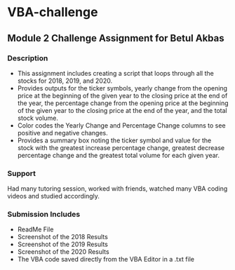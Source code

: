 # VBA-challenge  
## Module 2 Challenge Assignment for Betul Akbas
### Description
- This assignment includes creating a script that loops through all the stocks for 2018, 2019, and 2020. 
- Provides outputs for the ticker symbols, yearly change from the opening price at the beginning of the given year to the closing price at the end of the year, the percentage change from the opening price at the beginning of the given year to the closing price at the end of the year, and the total stock volume.
- Color codes the Yearly Change and Percentage Change columns to see positive and negative changes.
- Provides a summary box noting the ticker symbol and value for the stock with the greatest increase percentage change, greatest decrease percentage change and the greatest total volume for each given year.
### Support
Had many tutoring session, worked with friends, watched many VBA coding videos and studied accordingly. 
### Submission Includes
- ReadMe File
- Screenshot of the 2018 Results
- Screenshot of the 2019 Results
- Screenshot of the 2020 Results
- The VBA code saved directly from the VBA Editor in a .txt file

